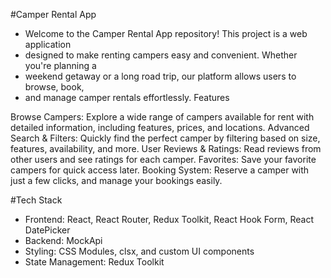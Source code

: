 #Camper Rental App

- Welcome to the Camper Rental App repository! This project is a web application
- designed to make renting campers easy and convenient. Whether you're planning
  a
- weekend getaway or a long road trip, our platform allows users to browse,
  book,
- and manage camper rentals effortlessly. Features

Browse Campers: Explore a wide range of campers available for rent with detailed
information, including features, prices, and locations. Advanced Search &
Filters: Quickly find the perfect camper by filtering based on size, features,
availability, and more. User Reviews & Ratings: Read reviews from other users
and see ratings for each camper. Favorites: Save your favorite campers for quick
access later. Booking System: Reserve a camper with just a few clicks, and
manage your bookings easily.

#Tech Stack

- Frontend: React, React Router, Redux Toolkit, React Hook Form, React
  DatePicker
- Backend: MockApi
- Styling: CSS Modules, clsx, and custom UI components
- State Management: Redux Toolkit
